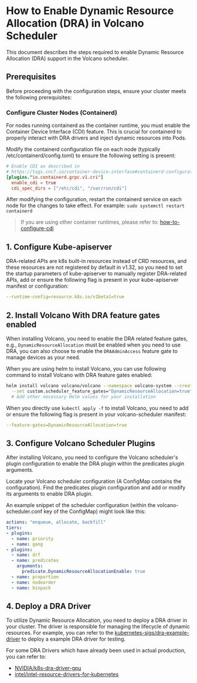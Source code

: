# How to Enable Dynamic Resource Allocation (DRA) in Volcano Scheduler

This document describes the steps required to enable Dynamic Resource Allocation (DRA) support in the Volcano scheduler.

## Prerequisites
Before proceeding with the configuration steps, ensure your cluster meets the following prerequisites:

### Configure Cluster Nodes (Containerd)
For nodes running containerd as the container runtime, you must enable the Container Device Interface (CDI) feature. 
This is crucial for containerd to properly interact with DRA drivers and inject dynamic resources into Pods.

Modify the containerd configuration file on each node (typically /etc/containerd/config.toml) to ensure the following setting is present:
```toml
# Enable CDI as described in
# https://tags.cncf.io/container-device-interface#containerd-configuration
[plugins."io.containerd.grpc.v1.cri"]
  enable_cdi = true
  cdi_spec_dirs = ["/etc/cdi", "/var/run/cdi"]
```
After modifying the configuration, restart the containerd service on each node for the changes to take effect. For example: `sudo systemctl restart containerd`

> If you are using other container runtimes, please refer to: [how-to-configure-cdi](https://github.com/cncf-tags/container-device-interface?tab=readme-ov-file#how-to-configure-cdi)

## 1. Configure Kube-apiserver
DRA-related APIs are k8s built-in resources instead of CRD resources, and these resources are not registered by default in v1.32, 
so you need to set the startup parameters of kube-apiserver to manually register DRA-related APIs, add or ensure the following flag is present in your kube-apiserver manifest or configuration:
```yaml
--runtime-config=resource.k8s.io/v1beta1=true
```

## 2. Install Volcano With DRA feature gates enabled
When installing Volcano, you need to enable the DRA related feature gates, e.g., `DynamicResourceAllocation` must be enabled when you need to use DRA, 
you can also choose to enable the `DRAAdminAccess` feature gate to manage devices as your need.

When you are using helm to install Volcano, you can use following command to install Volcano with DRA feature gates enabled:
```bash
helm install volcano volcano/volcano --namespace volcano-system --create-namespace \
  --set custom.scheduler_feature_gates="DynamicResourceAllocation=true" \
  # Add other necessary Helm values for your installation
```

When you directly use `kubectl apply -f` to install Volcano, you need to add or ensure the following flag is present in your volcano-scheduler manifest:
```yaml
--feature-gates=DynamicResourceAllocation=true
```

## 3. Configure Volcano Scheduler Plugins
After installing Volcano, you need to configure the Volcano scheduler's plugin configuration to enable the DRA plugin within the predicates plugin arguments.

Locate your Volcano scheduler configuration (A ConfigMap contains the configuration). Find the predicates plugin configuration and add or modify its arguments to enable DRA plugin.

An example snippet of the scheduler configuration (within the volcano-scheduler.conf key of the ConfigMap) might look like this:
```yaml
actions: "enqueue, allocate, backfill"
tiers:
- plugins:
  - name: priority
  - name: gang
- plugins:
  - name: drf
  - name: predicates
    arguments:
      predicate.DynamicResourceAllocationEnable: true
  - name: proportion
  - name: nodeorder
  - name: binpack
```

## 4. Deploy a DRA Driver
To utilize Dynamic Resource Allocation, you need to deploy a DRA driver in your cluster. The driver is responsible for managing the lifecycle of dynamic resources.
For example, you can refer to the [kubernetes-sigs/dra-example-driver](https://github.com/kubernetes-sigs/dra-example-driver) to deploy a example DRA driver for testing.

For some DRA Drivers which have already been used in actual production, you can refer to:
- [NVIDIA/k8s-dra-driver-gpu](https://github.com/NVIDIA/k8s-dra-driver-gpu)
- [intel/intel-resource-drivers-for-kubernetes](https://github.com/intel/intel-resource-drivers-for-kubernetes)

